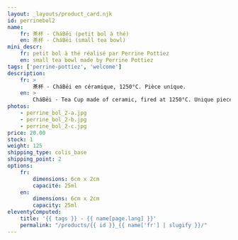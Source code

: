 ```yaml
---
layout: _layouts/product_card.njk
id: perrinebol2
name:
    fr: 茶杯 - CháBēi (petit bol à thé)
    en: 茶杯 - CháBēi (small tea bowl)
mini_descr:
    fr: petit bol à thé réalisé par Perrine Pottiez
    en: small tea bowl made by Perrine Pottiez
tags: ['perrine-pottiez', 'welcome']
description: 
    fr: >
        茶杯 - CháBēi en céramique, 1250°C. Pièce unique.
    en: >
        CháBēi - Tea Cup made of ceramic, fired at 1250°C. Unique piece.
photos:
    - perrine_bol_2-a.jpg
    - perrine_bol_2-b.jpg
    - perrine_bol_2-c.jpg
price: 20.00
stock: 1
weight: 125
shipping_type: colis_base
shipping_point: 2
options:
    fr:
        dimensions: 6cm x 2cm
        capacité: 25ml
    en:
        dimensions: 6cm x 2cm
        capacity: 25ml
eleventyComputed:
    title: '{{ tags }} - {{ name[page.lang] }}'
    permalink: "/products/{{ id }}_{{ name['fr'] | slugify }}/"
---
```

